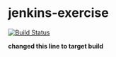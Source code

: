 # jenkins-exercise
[![Build Status](https://jux42.ngrok.app/buildStatus/icon?job=jenkins-exercise)](https://jux42.ngrok.app/job/jenkins-exercise/)

**changed this line to target build**
